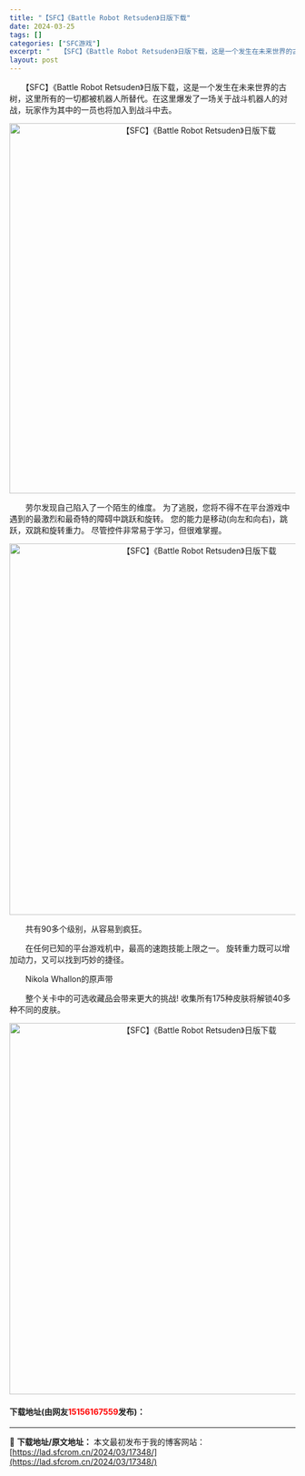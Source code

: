 ```yaml
---
title: "【SFC】《Battle Robot Retsuden》日版下载"
date: 2024-03-25
tags: []
categories: ["SFC游戏"]
excerpt: "　　【SFC】《Battle Robot Retsuden》日版下载，这是一个发生在未来世界的古树，这里所有的一切都被机器人所替代。在这里爆发了一场关于战斗机器人的对战，玩家作为其中的一员也将加入到战斗中去。 　　劳尔发现自己陷入了一个陌生的维度。 为了逃脱，您将不得不在平台游戏中遇到的最激烈和最奇&hellip;"
layout: post
---
```


 <p>　　【SFC】《Battle Robot Retsuden》日版下载，这是一个发生在未来世界的古树，这里所有的一切都被机器人所替代。在这里爆发了一场关于战斗机器人的对战，玩家作为其中的一员也将加入到战斗中去。</p> <p align="center"><img align="" border="0" src="https://lad.sfcrom.cn/wp-content/uploads/2024/03/20240324_6600b11b5cd3d.png" width="651" alt="【SFC】《Battle Robot Retsuden》日版下载" /></p> <p>　　劳尔发现自己陷入了一个陌生的维度。 为了逃脱，您将不得不在平台游戏中遇到的最激烈和最奇特的障碍中跳跃和旋转。 您的能力是移动(向左和向右)，跳跃，双跳和旋转重力。 尽管控件非常易于学习，但很难掌握。</p> <p align="center"><img align="" border="0" src="https://lad.sfcrom.cn/wp-content/uploads/2024/03/20240324_6600b11f0d3a0.png" width="653" alt="【SFC】《Battle Robot Retsuden》日版下载" /></p> <p>　　共有90多个级别，从容易到疯狂。</p> <p>　　在任何已知的平台游戏机中，最高的速跑技能上限之一。 旋转重力既可以增加动力，又可以找到巧妙的捷径。</p> <p>　　Nikola Whallon的原声带</p> <p>　　整个关卡中的可选收藏品会带来更大的挑战! 收集所有175种皮肤将解锁40多种不同的皮肤。</p> <p align="center"><img align="" border="0" src="https://lad.sfcrom.cn/wp-content/uploads/2024/03/20240324_6600b122346d9.png" width="653" alt="【SFC】《Battle Robot Retsuden》日版下载" /></p> <p><h4>下载地址(由网友<font color="red">15156167559</font>发布)：</h4></p> 

---
📖 **下载地址/原文地址：** 本文最初发布于我的博客网站：[https://lad.sfcrom.cn/2024/03/17348/](https://lad.sfcrom.cn/2024/03/17348/)
